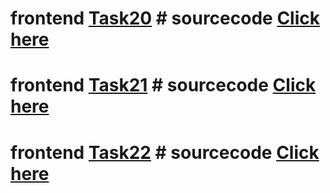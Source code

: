 # frontend [Task20](https://task20upskillm.netlify.app/) # sourcecode [Click here](https://github.com/HarnoorSingh1234/UpskilM/tree/main/TAsk%2020)
# frontend [Task21](https://task21upskillm.netlify.app/) # sourcecode [Click here](Task_21)
# frontend [Task22](https://task22upskillm.netlify.app/) # sourcecode [Click here](Task_22)
